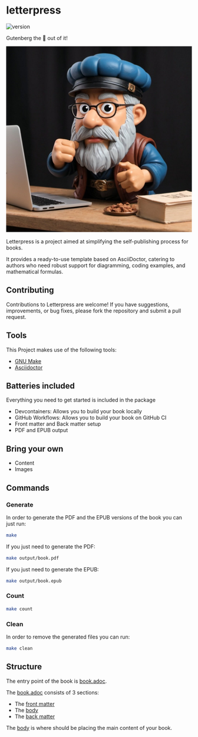 # letterpress

![version](https://img.shields.io/badge/version-1.0.1-blue)

Gutenberg the 💩 out of it!

<img src="figures/gutenberg.jpg" width=530>

Letterpress is a project aimed at simplifying the self-publishing process for books.

It provides a ready-to-use template based on AsciiDoctor, catering to authors who need robust support for diagramming, coding examples, and mathematical formulas.

## Contributing

Contributions to Letterpress are welcome! If you have suggestions, improvements, or bug fixes, please fork the repository and submit a pull request.

## Tools

This Project makes use of the following tools:

- [GNU Make](https://www.gnu.org/software/make/)
- [Asciidoctor](https://asciidoctor.org/)

## Batteries included

Everything you need to get started is included in the package

- Devcontainers: Allows you to build your book locally
- GitHub Workflows: Allows you to build your book on GitHub CI
- Front matter and Back matter setup
- PDF and EPUB output

## Bring your own

- Content
- Images

## Commands

### Generate

In order to generate the PDF and the EPUB versions of the book you can just run:

```bash
make
```

If you just need to generate the PDF:

```bash
make output/book.pdf
```

If you just need to generate the EPUB:

```bash
make output/book.epub
```

### Count

```bash
make count
```

### Clean

In order to remove the generated files you can run:

```bash
make clean
```

## Structure

The entry point of the book is [book.adoc](source/book.adoc).

The [book.adoc](source/book.adoc) consists of 3 sections:

- The [front matter](source/front_matter.adoc)
- The [body](source/body.adoc)
- The [back matter](source/back_matter.adoc)

The [body](source/body.adoc) is where should be placing the main content of your book.
